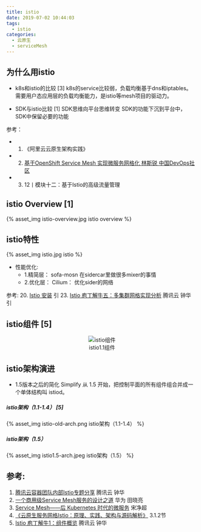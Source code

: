 ```yaml
---
title: istio
date: 2019-07-02 10:44:03
tags:
  - istio
categories: 
  - 云原生
  - serviceMesh  
---
```


<p></p>
<!-- more -->

##  为什么用istio
+ k8s和istio的比较 [3]
  k8s的service比较弱，负载均衡基于dns和iptables。
  需要用户态应用层的负载均衡能力，是istio等mesh项目的驱动力。

+ SDK与istio比较 [1]
  SDK思维向平台思维转变
  SDK的功能下沉到平台中， SDK中保留必要的功能

参考：
+ 1. 《阿里云云原生架构实践》
+ 2. [基于OpenShift Service Mesh 实现微服务网格化 林斯锐 中国DevOps社区](https://www.bilibili.com/video/BV1V64y1r7oU?spm_id_from=333.880.my_history.page.click&vd_source=f6e8c1128f9f264c5ab8d9411a644036)
+ 3. 12丨模块十二：基于Istio的高级流量管理

##  istio Overview [1]
{% asset_img  istio-overview.jpg  istio overview %}


##  istio特性
{% asset_img  istio.jpg  istio %}

+ 性能优化:
  - 1.精简层：  sofa-mosn 在sidercar里做很多mixer的事情
  - 2.优化层：  Cilium： 优化sider的网络

参考:
20. [Istio 安装](https://jimmysong.io/istio-handbook/setup/istio-installation.html)  引
23. [Istio 庖丁解牛五：多集群网格实现分析](https://mp.weixin.qq.com/s/fSklull_8OfpdCtdwbXx9A)  腾讯云 钟华 引


##  istio组件 [5]
<div style="text-align: center;">

![istio组件](https://user-images.githubusercontent.com/5608425/64623495-a3debd80-d41b-11e9-9599-c8c25a7153b9.jpg)  
istio1.1组件
</div>


## istio架构演进

+ 1.5版本之后的简化 Simplify
  从 1.5 开始，把控制平面的所有组件组合并成一个单体结构叫 istiod。

##### istio架构（1.1-1.4） [5]
{% asset_img  istio-old-arch.png  istio架构（1.1-1.4） %}

##### istio架构（1.5） 
{% asset_img  istio1.5-arch.jpeg  istio架构（1.5） %}


## 参考:
1. [腾讯云容器团队内部Istio专题分享](https://mp.weixin.qq.com/s/NjMncH84uEl_PywOFFMlFA) 腾讯云 钟华
2. [一个商用级Service Mesh服务的设计之道](https://blog.csdn.net/karamos/article/details/80133231)  华为 田晓亮
3. [Service Mesh——后 Kubernetes 时代的微服务](http://www.servicemesher.com/blog/service-mesh-the-microservices-in-post-kubernetes-era/) 宋净超 
4. [《云原生服务网格Istio：原理、实践、架构与源码解析》](https://item.jd.com/12538407.html) 3.1.2节
5. [Istio 庖丁解牛1：组件概览](https://mp.weixin.qq.com/s/VwqxrZsVmn4a5PcVckaLxA)  腾讯云 钟华




  
